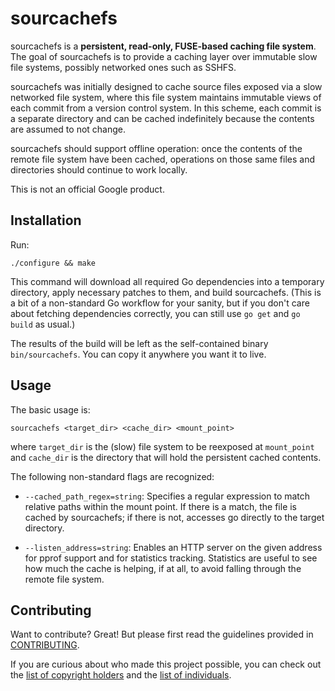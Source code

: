 # sourcachefs

sourcachefs is a **persistent, read-only, FUSE-based caching file system**.
The goal of sourcachefs is to provide a caching layer over immutable slow
file systems, possibly networked ones such as SSHFS.

sourcachefs was initially designed to cache source files exposed via a
slow networked file system, where this file system maintains immutable views
of each commit from a version control system.  In this scheme, each commit is
a separate directory and can be cached indefinitely because the contents
are assumed to not change.

sourcachefs should support offline operation: once the contents of the
remote file system have been cached, operations on those same files and
directories should continue to work locally.

This is not an official Google product.

## Installation

Run:

    ./configure && make

This command will download all required Go dependencies into a temporary
directory, apply necessary patches to them, and build sourcachefs.  (This is
a bit of a non-standard Go workflow for your sanity, but if you don't care
about fetching dependencies correctly, you can still use `go get` and
`go build` as usual.)

The results of the build will be left as the self-contained binary
`bin/sourcachefs`.  You can copy it anywhere you want it to live.

## Usage

The basic usage is:

    sourcachefs <target_dir> <cache_dir> <mount_point>

where `target_dir` is the (slow) file system to be reexposed at `mount_point`
and `cache_dir` is the directory that will hold the persistent cached
contents.

The following non-standard flags are recognized:

* `--cached_path_regex=string`: Specifies a regular expression to match
  relative paths within the mount point.  If there is a match, the file is
  cached by sourcachefs; if there is not, accesses go directly to the
  target directory.

* `--listen_address=string`: Enables an HTTP server on the given address
  for pprof support and for statistics tracking.  Statistics are useful to
  see how much the cache is helping, if at all, to avoid falling through
  the remote file system.

## Contributing

Want to contribute?  Great!  But please first read the guidelines provided
in [CONTRIBUTING](CONTRIBUTING).

If you are curious about who made this project possible, you can check out
the [list of copyright holders](AUTHORS) and the [list of
individuals](CONTRIBUTORS).
